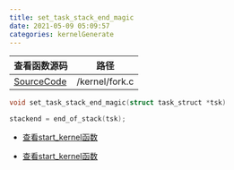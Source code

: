 ```yaml
---
title: set_task_stack_end_magic
date: 2021-05-09 05:09:57
categories: kernelGenerate
---
```


|查看函数源码  |路径  |
|---|---|
|[SourceCode](https://github.com/guanglun/LinuxSoEasy/blob/master/kernel/fork.c#L843)| /kernel/fork.c |  
```c
void set_task_stack_end_magic(struct task_struct *tsk)
```  

  

  
```c
stackend = end_of_stack(tsk);
```  

* [查看start_kernel函数](http://www.guanglundz.com:8086/2021/05/09/kernelGenerate/start_kernel)  

* [查看start_kernel函数](http://www.guanglundz.com:8086/2021/05/09/kernelGenerate/start_kernel)  



